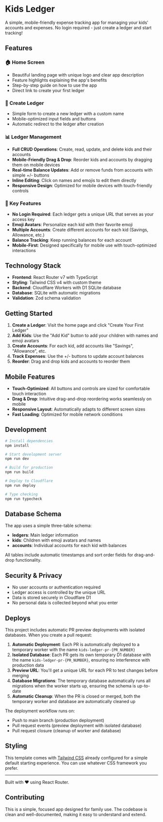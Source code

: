 # Kids Ledger

A simple, mobile-friendly expense tracking app for managing your kids' accounts
and expenses. No login required - just create a ledger and start tracking!

## Features

### 🏠 Home Screen

- Beautiful landing page with unique logo and clear app description
- Feature highlights explaining the app's benefits
- Step-by-step guide on how to use the app
- Direct link to create your first ledger

### 📝 Create Ledger

- Simple form to create a new ledger with a custom name
- Mobile-optimized input fields and buttons
- Automatic redirect to the ledger after creation

### 📊 Ledger Management

- **Full CRUD Operations**: Create, read, update, and delete kids and their
  accounts
- **Mobile-Friendly Drag & Drop**: Reorder kids and accounts by dragging them on
  mobile devices
- **Real-time Balance Updates**: Add or remove funds from accounts with simple
  +/- buttons
- **Inline Editing**: Click on names and emojis to edit them directly
- **Responsive Design**: Optimized for mobile devices with touch-friendly
  controls

### 🎯 Key Features

- **No Login Required**: Each ledger gets a unique URL that serves as your
  access key
- **Emoji Avatars**: Personalize each kid with their favorite emoji
- **Multiple Accounts**: Create different accounts for each kid (Savings,
  Allowance, etc.)
- **Balance Tracking**: Keep running balances for each account
- **Mobile-First**: Designed specifically for mobile use with touch-optimized
  interactions

## Technology Stack

- **Frontend**: React Router v7 with TypeScript
- **Styling**: Tailwind CSS v4 with custom theme
- **Backend**: Cloudflare Workers with D1 SQLite database
- **Database**: SQLite with automatic migrations
- **Validation**: Zod schema validation

## Getting Started

1. **Create a Ledger**: Visit the home page and click "Create Your First Ledger"
2. **Add Kids**: Use the "Add Kid" button to add your children with names and
   emoji avatars
3. **Create Accounts**: For each kid, add accounts like "Savings", "Allowance",
   etc.
4. **Track Expenses**: Use the +/- buttons to update account balances
5. **Reorder**: Drag and drop kids and accounts to reorder them

## Mobile Features

- **Touch-Optimized**: All buttons and controls are sized for comfortable touch
  interaction
- **Drag & Drop**: Intuitive drag-and-drop reordering works seamlessly on mobile
- **Responsive Layout**: Automatically adapts to different screen sizes
- **Fast Loading**: Optimized for mobile network conditions

## Development

```bash
# Install dependencies
npm install

# Start development server
npm run dev

# Build for production
npm run build

# Deploy to Cloudflare
npm run deploy

# Type checking
npm run typecheck
```

## Database Schema

The app uses a simple three-table schema:

- **ledgers**: Main ledger information
- **kids**: Children with emoji avatars and names
- **accounts**: Individual accounts for each kid with balances

All tables include automatic timestamps and sort order fields for drag-and-drop
functionality.

## Security & Privacy

- No user accounts or authentication required
- Ledger access is controlled by the unique URL
- Data is stored securely in Cloudflare D1
- No personal data is collected beyond what you enter

## Deploys

This project includes automatic PR preview deployments with isolated databases.
When you create a pull request:

1. **Automatic Deployment**: Each PR is automatically deployed to a temporary
   worker with the name `kids-ledger-pr-{PR_NUMBER}`
2. **Isolated Database**: Each PR gets its own temporary D1 database with the
   name `kids-ledger-pr-{PR_NUMBER}`, ensuring no interference with production
   data
3. **Preview URL**: You'll get a unique URL for each PR to test changes before
   merging
4. **Database Migrations**: The temporary database automatically runs all
   migrations when the worker starts up, ensuring the schema is up-to-date
5. **Automatic Cleanup**: When the PR is closed or merged, both the temporary
   worker and database are automatically cleaned up

The deployment workflow runs on:

- Push to main branch (production deployment)
- Pull request events (preview deployment with isolated database)
- Pull request closure (cleanup of worker and database)

## Styling

This template comes with [Tailwind CSS](https://tailwindcss.com/) already
configured for a simple default starting experience. You can use whatever CSS
framework you prefer.

---

Built with ❤️ using React Router.

## Contributing

This is a simple, focused app designed for family use. The codebase is clean and
well-documented, making it easy to understand and extend.
